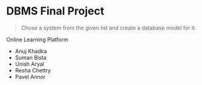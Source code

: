 # DBMS Final Project
> Chose a system from the given list and create a database model for it.

Online Learning Platform

- Anuj Khadka
- Suman Bista
- Unish Aryal
- Resha Chettry
- Pavel Annor
